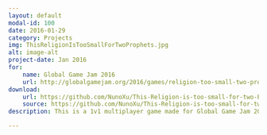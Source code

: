 ```yaml
---
layout: default
modal-id: 100
date: 2016-01-29
category: Projects
img: ThisReligionIsTooSmallForTwoProphets.jpg
alt: image-alt
project-date: Jan 2016
for: 
    name: Global Game Jam 2016
    url: http://globalgamejam.org/2016/games/religion-too-small-two-prophets
download:
    url: https://github.com/NunoXu/This-Religion-is-too-small-for-two-Prophets/releases/download/v0.2-alpha/WindowsBuild.zip
    source: https://github.com/NunoXu/This-Religion-is-too-small-for-two-Prophets
description: This is a 1v1 multiplayer game made for Global Game Jam 2016, together with Carlos Margarido, Luís Oliveira and Tiago Cardoso.<br>The theme of the jam was 'Rituals', so we thought of a satanic ritual game type, so the game is two prophets in small arenas sacrificing animals in the altar in order to summon spells to smite the other prophet.<br>Controls&#58; P1 - WASD + SPACE | P2 - Arrows + Numpad . (dot).<br>All the art assets were taken from free Unity Packages.

---
```

